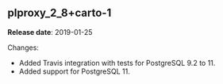 ## plproxy_2_8+carto-1

**Release date**: 2019-01-25

Changes:
- Added Travis integration with tests for PostgreSQL 9.2 to 11.
- Added support for PostgreSQL 11.
